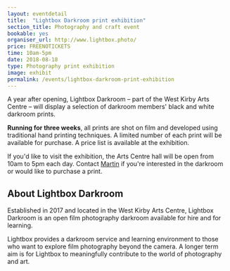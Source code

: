 ```yaml
---
layout: eventdetail
title:  "Lightbox Darkroom print exhibition"
section_title: Photography and craft event
bookable: yes
organiser_url: http://www.lightbox.photo/
price: FREENOTICKETS
time: 10am-5pm
date: 2018-08-18
type: Photography print exhibition
image: exhibit
permalink: /events/lightbox-darkroom-print-exhibition
---
```


A year after opening, Lightbox Darkroom – part of the West Kirby Arts Centre – will display a selection of darkroom members' black and white darkroom prints.

**Running for three weeks**, all prints are shot on film and developed using traditional hand printing techniques. A limited number of each print will be available for purchase. A price list is available at the exhibition.

If you'd like to visit the exhibition, the Arts Centre hall will be open from 10am to 5pm each day. Contact [Martin](mailto:info@lightbox.photo) if you're interested in the darkroom or would like to purchase a print.

## About Lightbox Darkroom
Established in 2017 and located in the West Kirby Arts Centre, Lightbox Darkroom is an open film photography darkroom available for hire and for learning.

Lightbox provides a darkroom service and learning environment to those who want to explore film photography beyond the camera. A longer term aim is for Lightbox to meaningfully contribute to the world of photography and art.
